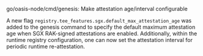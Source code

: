 go/oasis-node/cmd/genesis: Make attestation age/interval configurable

A new flag `registry.tee_features.sgx.default_max_attestation_age` was added
to the genesis command to specify the default maximum attestation age when
SGX RAK-signed attestations are enabled. Additionally, within the runtime
registry configuration, one can now set the attestation interval for periodic
runtime re-attestation.
